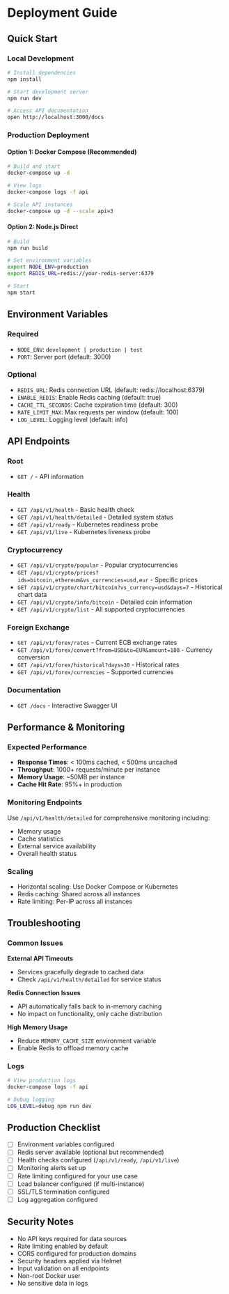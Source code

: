 # Deployment Guide

## Quick Start

### Local Development
```bash
# Install dependencies
npm install

# Start development server
npm run dev

# Access API documentation
open http://localhost:3000/docs
```

### Production Deployment

#### Option 1: Docker Compose (Recommended)
```bash
# Build and start
docker-compose up -d

# View logs
docker-compose logs -f api

# Scale API instances
docker-compose up -d --scale api=3
```

#### Option 2: Node.js Direct
```bash
# Build
npm run build

# Set environment variables
export NODE_ENV=production
export REDIS_URL=redis://your-redis-server:6379

# Start
npm start
```

## Environment Variables

### Required
- `NODE_ENV`: `development | production | test`
- `PORT`: Server port (default: 3000)

### Optional
- `REDIS_URL`: Redis connection URL (default: redis://localhost:6379)
- `ENABLE_REDIS`: Enable Redis caching (default: true)
- `CACHE_TTL_SECONDS`: Cache expiration time (default: 300)
- `RATE_LIMIT_MAX`: Max requests per window (default: 100)
- `LOG_LEVEL`: Logging level (default: info)

## API Endpoints

### Root
- `GET /` - API information

### Health
- `GET /api/v1/health` - Basic health check
- `GET /api/v1/health/detailed` - Detailed system status
- `GET /api/v1/ready` - Kubernetes readiness probe
- `GET /api/v1/live` - Kubernetes liveness probe

### Cryptocurrency
- `GET /api/v1/crypto/popular` - Popular cryptocurrencies
- `GET /api/v1/crypto/prices?ids=bitcoin,ethereum&vs_currencies=usd,eur` - Specific prices
- `GET /api/v1/crypto/chart/bitcoin?vs_currency=usd&days=7` - Historical chart data
- `GET /api/v1/crypto/info/bitcoin` - Detailed coin information
- `GET /api/v1/crypto/list` - All supported cryptocurrencies

### Foreign Exchange
- `GET /api/v1/forex/rates` - Current ECB exchange rates
- `GET /api/v1/forex/convert?from=USD&to=EUR&amount=100` - Currency conversion
- `GET /api/v1/forex/historical?days=30` - Historical rates
- `GET /api/v1/forex/currencies` - Supported currencies

### Documentation
- `GET /docs` - Interactive Swagger UI

## Performance & Monitoring

### Expected Performance
- **Response Times**: < 100ms cached, < 500ms uncached
- **Throughput**: 1000+ requests/minute per instance
- **Memory Usage**: ~50MB per instance
- **Cache Hit Rate**: 95%+ in production

### Monitoring Endpoints
Use `/api/v1/health/detailed` for comprehensive monitoring including:
- Memory usage
- Cache statistics
- External service availability
- Overall health status

### Scaling
- Horizontal scaling: Use Docker Compose or Kubernetes
- Redis caching: Shared across all instances
- Rate limiting: Per-IP across all instances

## Troubleshooting

### Common Issues

**External API Timeouts**
- Services gracefully degrade to cached data
- Check `/api/v1/health/detailed` for service status

**Redis Connection Issues**
- API automatically falls back to in-memory caching
- No impact on functionality, only cache distribution

**High Memory Usage**
- Reduce `MEMORY_CACHE_SIZE` environment variable
- Enable Redis to offload memory cache

### Logs
```bash
# View production logs
docker-compose logs -f api

# Debug logging
LOG_LEVEL=debug npm run dev
```

## Production Checklist

- [ ] Environment variables configured
- [ ] Redis server available (optional but recommended)
- [ ] Health checks configured (`/api/v1/ready`, `/api/v1/live`)
- [ ] Monitoring alerts set up
- [ ] Rate limiting configured for your use case
- [ ] Load balancer configured (if multi-instance)
- [ ] SSL/TLS termination configured
- [ ] Log aggregation configured

## Security Notes

- No API keys required for data sources
- Rate limiting enabled by default
- CORS configured for production domains
- Security headers applied via Helmet
- Input validation on all endpoints
- Non-root Docker user
- No sensitive data in logs